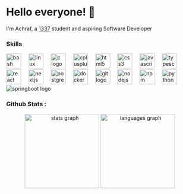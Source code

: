 # Hello everyone! 👋

I'm Achraf, a [1337](https://www.1337.ma/)  student and aspiring Software Developer


###

<h3 align="left">Skills</h3>

<div align="left">
	<img src="https://skillicons.dev/icons?i=bash" height="40" alt="bash logo"  />
	<img width="12" />
	<img src="https://skillicons.dev/icons?i=linux" height="40" alt="linux logo"  />
	<img width="12" />
	<img src="https://skillicons.dev/icons?i=c" height="40" alt="c logo"  />
	<img width="12" />
	<img src="https://skillicons.dev/icons?i=cpp" height="40" alt="cplusplus logo"  />
	<img width="12" />
	<img src="https://skillicons.dev/icons?i=html" height="40" alt="html5 logo"  />
	<img width="12" />
	<img src="https://skillicons.dev/icons?i=css" height="40" alt="css3 logo"  />
	<img width="12" />
	<img src="https://skillicons.dev/icons?i=js" height="40" alt="javascript logo"  />
	<img width="12" />
	<img src="https://skillicons.dev/icons?i=ts" height="40" alt="typescript logo"  />
	<img width="12" />
	<img src="https://skillicons.dev/icons?i=react" height="40" alt="react logo"  />
	<img width="12" />
	<img src="https://skillicons.dev/icons?i=nextjs" height="40" alt="nextjs logo"  />
	<img width="12" />
	<img src="https://skillicons.dev/icons?i=postgres" height="40" alt="postgresql logo"  />
	<img width="12" />
	<img src="https://skillicons.dev/icons?i=docker" height="40" alt="docker logo"  />
	<img width="12" />
	<img src="https://skillicons.dev/icons?i=git" height="40" alt="git logo"  />
	<img width="12" />
	<img src="https://cdn.simpleicons.org/nodedotjs/339933" height="40" alt="nodejs logo"  />
	<img width="12" />
	<img src="https://cdn.simpleicons.org/npm/CB3837" height="40" alt="npm logo"  />
	<img width="12" />
	<img src="https://cdn.simpleicons.org/python/3776AB" height="40" alt="python logo"  />
	<img width="12" />
	<img src="https://simpleicons.org/icons/springboot.svg height="40" alt="springboot logo" />
	<img width="12" />
</div>

###

<h3 align="left">Github Stats :</h3>

<div align="center">
  <img src="https://github-readme-stats.vercel.app/api?username=flowstate99&hide_title=false&rank_icon=github&show_icons=true&include_all_commits=true&count_private=true&disable_animations=false&theme=dark&locale=en&hide_border=false" height="200" alt="stats graph"  />
  <img src="https://github-readme-stats.vercel.app/api/top-langs?username=flowstate99&locale=en&hide_title=false&layout=compact&card_width=400&langs_count=8&theme=dark&hide_border=false" height="200" alt="languages graph"  />
</div>

###
